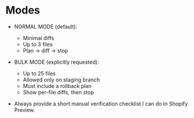 # Modes
- NORMAL MODE (default):
  - Minimal diffs
  - Up to 3 files
  - Plan → diff → stop

- BULK MODE (explicitly requested):
  - Up to 25 files
  - Allowed only on staging branch
  - Must include a rollback plan
  - Show per-file diffs, then stop

- Always provide a short manual verification checklist I can do in Shopify Preview.
